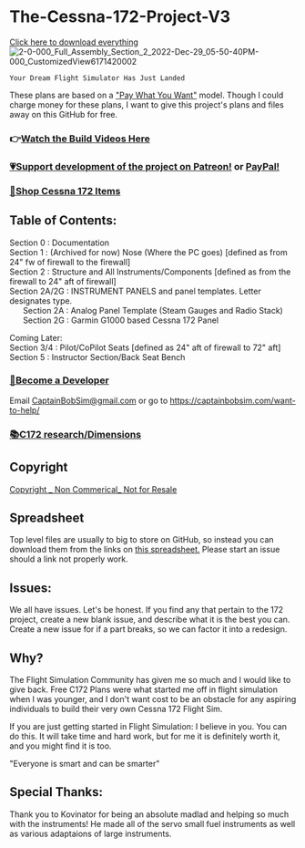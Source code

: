 # The-Cessna-172-Project-V3
[Click here to download everything](https://github.com/CaptainBobSim/The-Cessna-172-Project-V3/archive/refs/heads/main.zip)
![2-0-000_Full_Assembly_Section_2_2022-Dec-29_05-50-40PM-000_CustomizedView6171420002](https://user-images.githubusercontent.com/76851401/209990757-5b79265b-1078-4bf4-af83-6bcda4c6758b.png)

	Your Dream Flight Simulator Has Just Landed

These plans are based on a ["Pay What You Want"](https://www.paypal.com/donate?business=H4MLB9GPEUEX4&item_name=Cessna+172+Project&currency_code=USD) model. Though I could charge money for these plans, I want to give this project's plans and files away on this GitHub for free. 
### 👉[Watch the Build Videos Here](https://www.youtube.com/watch?v=Gfau2fuKCAs&list=PL3BZuuA7xo1La9Q11wTtN-bd93COms_3J)
### [💗Support development of the project on Patreon!](https://www.patreon.com/Captain_Bob) or [PayPal!](https://www.paypal.com/donate?business=H4MLB9GPEUEX4&item_name=Cessna+172+Project&currency_code=USD)
### [🛒Shop Cessna 172 Items](https://captainbobsim.com/product-category/cessna-172/)

## Table of Contents: <br />
Section 0 : Documentation <br />
Section 1 : (Archived for now) Nose (Where the PC goes) [defined as from 24" fw of firewall to the firewall]<br />
Section 2 : Structure and All Instruments/Components [defined as from the firewall to 24" aft of firewall] <br />
Section 2A/2G : INSTRUMENT PANELS and panel templates. Letter designates type. <br />
&nbsp;&nbsp;&nbsp;&nbsp;&nbsp; Section 2A : Analog Panel Template (Steam Gauges and Radio Stack) <br />
&nbsp;&nbsp;&nbsp;&nbsp;&nbsp; Section 2G : Garmin G1000 based Cessna 172 Panel <br />

Coming Later: <br />
Section 3/4 : Pilot/CoPilot Seats [defined as 24" aft of firewall to 72" aft] <br />
Section 5 : Instructor Section/Back Seat Bench <br />

### [🔨Become a Developer](https://captainbobsim.com/want-to-help/)
Email CaptainBobSim@gmail.com or go to https://captainbobsim.com/want-to-help/

### [📚C172 research/Dimensions](https://github.com/CaptainBobSim/C172-Research)

## Copyright
[Copyright _ Non Commerical_ Not for Resale](https://creativecommons.org/licenses/by-nc/4.0/)

## Spreadsheet
Top level files are usually to big to store on GitHub, so instead you can download them from the links on [this spreadsheet.](https://docs.google.com/spreadsheets/d/1PClelHtWd3HWM-4E4RQvf7FtlqrC03PmzhzorxXTbhs/edit?usp=sharing)
Please start an issue should a link not properly work.

## Issues:
We all have issues. Let's be honest. If you find any that pertain to the 172 project, create a new blank issue, and describe what it is the best you can.
Create a new issue for if a part breaks, so we can factor it into a redesign.

## Why?
The Flight Simulation Community has given me so much and I would like to give back. Free C172 Plans were what started me off in flight simulation when I was younger, and I don't want cost to be an obstacle for any aspiring individuals to build their very own Cessna 172 Flight Sim.

If you are just getting started in Flight Simulation: I believe in you. You can do this. It will take time and hard work, but for me it is definitely worth it, and you might find it is too.

"Everyone is smart and can be smarter"

## Special Thanks:
Thank you to Kovinator for being an absolute madlad and helping so much with the instruments! He made all of the servo small fuel instruments as well as various adaptaions of large instruments.
